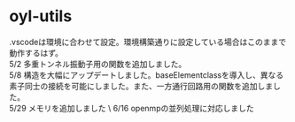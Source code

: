 # oyl-utils

.vscodeは環境に合わせて設定。環境構築通りに設定している場合はこのままで動作するはず。\
5/2 多重トンネル振動子用の関数を追加しました。\
5/8 構造を大幅にアップデートしました。baseElementclassを導入し、異なる素子同士の接続を可能にしました。また、一方通行回路用の関数を追加しました。\
5/29 メモリを追加しました \ 
6/16 openmpの並列処理に対応しました
